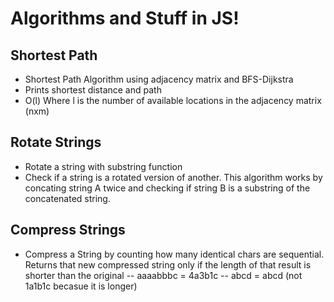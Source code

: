 # Algorithms and Stuff in JS!
## Shortest Path
- Shortest Path Algorithm using adjacency matrix and BFS-Dijkstra
- Prints shortest distance and path
- O(l) Where l is the number of available locations in the adjacency matrix (nxm)

## Rotate Strings
- Rotate a string with substring function
- Check if a string is a rotated version of another. This algorithm works by
concating string A twice and checking if string B is a substring of the concatenated string.

## Compress Strings
- Compress a String by counting how many identical chars are sequential. Returns
that new compressed string only if the length of that result is shorter than the
original
-- aaaabbbc = 4a3b1c
-- abcd = abcd (not 1a1b1c becasue it is longer)
